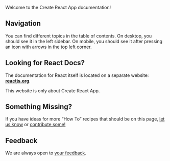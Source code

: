 Welcome to the Create React App documentation!

Navigation
----------

You can find different topics in the table of contents. On desktop, you should see it in the left sidebar. On mobile, you should see it after pressing an icon with arrows in the top left corner.

Looking for React Docs?
-----------------------

The documentation for React itself is located on a separate website: **[reactjs.org](https://reactjs.org/)**.

This website is only about Create React App.

Something Missing?
------------------

If you have ideas for more “How To” recipes that should be on this page, [let us know](https://github.com/facebook/create-react-app/issues) or [contribute some!](https://github.com/facebook/create-react-app/tree/master/docusaurus/docs)

Feedback
--------

We are always open to [your feedback](https://github.com/facebook/create-react-app/issues).
